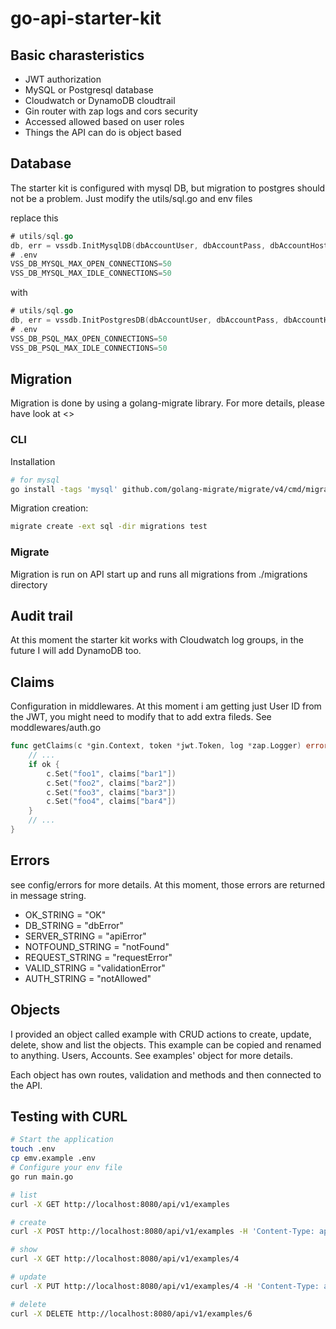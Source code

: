 # go-api-starter-kit

## Basic charasteristics

- JWT authorization
- MySQL or Postgresql database
- Cloudwatch or DynamoDB cloudtrail
- Gin router with zap logs and cors security
- Accessed allowed based on user roles
- Things the API can do is object based

## Database

The starter kit is configured with mysql DB, but migration to postgres should not be a problem. Just modify the utils/sql.go and env files

replace this

``` go
# utils/sql.go
db, err = vssdb.InitMysqlDB(dbAccountUser, dbAccountPass, dbAccountHost, dbAccountPort, dbAccountName)
# .env
VSS_DB_MYSQL_MAX_OPEN_CONNECTIONS=50
VSS_DB_MYSQL_MAX_IDLE_CONNECTIONS=50
```

with

``` go
# utils/sql.go
db, err = vssdb.InitPostgresDB(dbAccountUser, dbAccountPass, dbAccountHost, dbAccountPort, dbAccountName)
# .env
VSS_DB_PSQL_MAX_OPEN_CONNECTIONS=50
VSS_DB_PSQL_MAX_IDLE_CONNECTIONS=50
```

## Migration

Migration is done by using a golang-migrate library. For more details, please have look at <>

### CLI

Installation

``` bash
# for mysql
go install -tags 'mysql' github.com/golang-migrate/migrate/v4/cmd/migrate@latest
```

Migration creation:

``` bash
migrate create -ext sql -dir migrations test
```

### Migrate

Migration is run on API start up and runs all migrations from ./migrations directory

## Audit trail

At this moment the starter kit works with Cloudwatch log groups, in the future I will add DynamoDB too.

## Claims

Configuration in middlewares. At this moment i am getting just User ID from the JWT, you might need to modify that to add extra fileds. See moddlewares/auth.go

``` go
func getClaims(c *gin.Context, token *jwt.Token, log *zap.Logger) error {
    // ...
    if ok {
        c.Set("foo1", claims["bar1"])
        c.Set("foo2", claims["bar2"])
        c.Set("foo3", claims["bar3"])
        c.Set("foo4", claims["bar4"])
    }
    // ...
}
```

## Errors

see config/errors for more details. At this moment, those errors are returned in message string.

- OK_STRING = "OK"
- DB_STRING = "dbError"
- SERVER_STRING = "apiError"
- NOTFOUND_STRING = "notFound"
- REQUEST_STRING = "requestError"
- VALID_STRING = "validationError"
- AUTH_STRING = "notAllowed"

## Objects

I provided an object called example with CRUD actions to create, update, delete, show and list the objects. This example can be copied and renamed to anything. Users, Accounts. See examples' object for more details.

Each object has own routes, validation and methods and then connected to the API.

## Testing with CURL

``` bash
# Start the application
touch .env
cp emv.example .env
# Configure your env file
go run main.go

# list
curl -X GET http://localhost:8080/api/v1/examples

# create
curl -X POST http://localhost:8080/api/v1/examples -H 'Content-Type: application/json' -d '{"name":"test"}'

# show
curl -X GET http://localhost:8080/api/v1/examples/4

# update
curl -X PUT http://localhost:8080/api/v1/examples/4 -H 'Content-Type: application/json' -d '{"name":"test3"}'

# delete
curl -X DELETE http://localhost:8080/api/v1/examples/6
```
